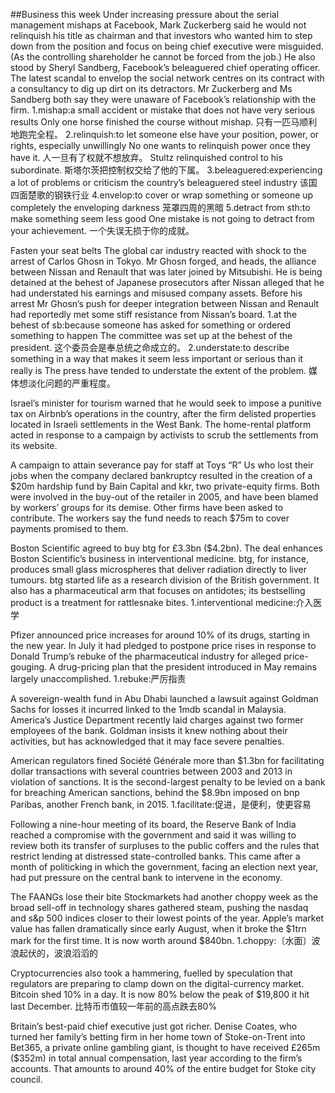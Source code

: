 ##Business this week
Under increasing pressure about the serial management mishaps at Facebook, Mark Zuckerberg said he would not relinquish his title as chairman and that investors who wanted him to step down from the position and focus on being chief executive were misguided. (As the controlling shareholder he cannot be forced from the job.) He also stood by Sheryl Sandberg, Facebook’s beleaguered chief operating officer. The latest scandal to envelop the social network centres on its contract with a consultancy to dig up dirt on its detractors. Mr Zuckerberg and Ms Sandberg both say they were unaware of Facebook’s relationship with the firm. 
1.mishap:a small accident or mistake that does not have very serious results
Only one horse finished the course without mishap.
只有一匹马顺利地跑完全程。
2.relinquish:to let someone else have your position, power, or rights, especially unwillingly
No one wants to relinquish power once they have it. 
人一旦有了权就不想放弃。
Stultz relinquished control to his subordinate. 
斯塔尔茨把控制权交给了他的下属。
3.beleaguered:experiencing a lot of problems or criticism
the country’s beleaguered steel industry
该国四面楚歌的钢铁行业
4.envelop:to cover or wrap something or someone up completely
the enveloping darkness
笼罩四周的黑暗
5.detract from sth:to make something seem less good
One mistake is not going to detract from your achievement. 
一个失误无损于你的成就。

Fasten your seat belts
The global car industry reacted with shock to the arrest of Carlos Ghosn in Tokyo. Mr Ghosn forged, and heads, the alliance between Nissan and Renault that was later joined by Mitsubishi. He is being detained at the behest of Japanese prosecutors after Nissan alleged that he had understated his earnings and misused company assets. Before his arrest Mr Ghosn’s push for deeper integration between Nissan and Renault had reportedly met some stiff resistance from Nissan’s board. 
1.at the behest of sb:because someone has asked for something or ordered something to happen
The committee was set up at the behest of the president. 
这个委员会是奉总统之命成立的。
2.understate:to describe something in a way that makes it seem less important or serious than it really is
The press have tended to understate the extent of the problem. 
媒体想淡化问题的严重程度。

Israel’s minister for tourism warned that he would seek to impose a punitive tax on Airbnb’s operations in the country, after the firm delisted properties located in Israeli settlements in the West Bank. The home-rental platform acted in response to a campaign by activists to scrub the settlements from its website.

A campaign to attain severance pay for staff at Toys “R” Us who lost their jobs when the company declared bankruptcy resulted in the creation of a $20m hardship fund by Bain Capital and kkr, two private-equity firms. Both were involved in the buy-out of the retailer in 2005, and have been blamed by workers’ groups for its demise. Other firms have been asked to contribute. The workers say the fund needs to reach $75m to cover payments promised to them.

Boston Scientific agreed to buy btg for £3.3bn ($4.2bn). The deal enhances Boston Scientific’s business in interventional medicine. btg, for instance, produces small glass microspheres that deliver radiation directly to liver tumours. btg started life as a research division of the British government. It also has a pharmaceutical arm that focuses on antidotes; its bestselling product is a treatment for rattlesnake bites.
1.interventional medicine:介入医学

Pfizer announced price increases for around 10% of its drugs, starting in the new year. In July it had pledged to postpone price rises in response to Donald Trump’s rebuke of the pharmaceutical industry for alleged price-gouging. A drug-pricing plan that the president introduced in May remains largely unaccomplished.
1.rebuke:严厉指责

A sovereign-wealth fund in Abu Dhabi launched a lawsuit against Goldman Sachs for losses it incurred linked to the 1mdb scandal in Malaysia. America’s Justice Department recently laid charges against two former employees of the bank. Goldman insists it knew nothing about their activities, but has acknowledged that it may face severe penalties.

American regulators fined Société Générale more than $1.3bn for facilitating dollar transactions with several countries between 2003 and 2013 in violation of sanctions. It is the second-largest penalty to be levied on a bank for breaching American sanctions, behind the $8.9bn imposed on bnp Paribas, another French bank, in 2015.
1.facilitate:促进，是便利，使更容易

Following a nine-hour meeting of its board, the Reserve Bank of India reached a compromise with the government and said it was willing to review both its transfer of surpluses to the public coffers and the rules that restrict lending at distressed state-controlled banks. This came after a month of politicking in which the government, facing an election next year, had put pressure on the central bank to intervene in the economy.

The FAANGs lose their bite
Stockmarkets had another choppy week as the broad sell-off in technology shares gathered steam, pushing the nasdaq and s&p 500 indices closer to their lowest points of the year. Apple’s market value has fallen dramatically since early August, when it broke the $1trn mark for the first time. It is now worth around $840bn. 
1.choppy:〔水面〕波浪起伏的，波浪滔滔的

Cryptocurrencies also took a hammering, fuelled by speculation that regulators are preparing to clamp down on the digital-currency market. Bitcoin shed 10% in a day. It is now 80% below the peak of $19,800 it hit last December.
比特币市值较一年前的高点跌去80%

Britain’s best-paid chief executive just got richer. Denise Coates, who turned her family’s betting firm in her home town of Stoke-on-Trent into Bet365, a private online gambling giant, is thought to have received £265m ($352m) in total annual compensation, last year according to the firm’s accounts. That amounts to around 40% of the entire budget for Stoke city council.